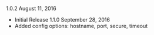 1.0.2 August 11, 2016
  - Initial Release
1.1.0 September 28, 2016
  - Added config options: hostname, port, secure, timeout
   
